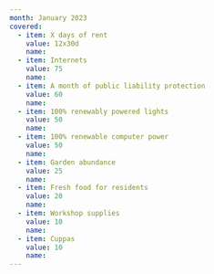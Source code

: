 ```yaml
---
month: January 2023
covered:
  - item: X days of rent
    value: 12x30d
    name: 
  - item: Internets
    value: 75
    name: 
  - item: A month of public liability protection
    value: 60
    name: 
  - item: 100% renewably powered lights
    value: 50
    name: 
  - item: 100% renewable computer power
    value: 50
    name: 
  - item: Garden abundance
    value: 25
    name: 
  - item: Fresh food for residents
    value: 20
    name: 
  - item: Workshop supplies
    value: 10
    name: 
  - item: Cuppas
    value: 10
    name: 
---
```

